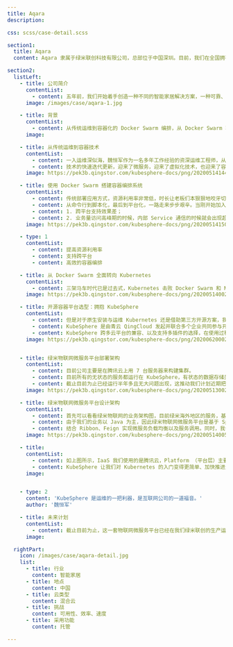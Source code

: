 ```yaml
---
title: Aqara
description:

css: scss/case-detail.scss

section1:
  title: Aqara
  content: Aqara 隶属于绿米联创科技有限公司，总部位于中国深圳。目前，我们在全国拥有 300 多家 Aqara 服务提供商和 300 多家智能家居展厅。我们的用户包括学生、家庭、工作人员和遍布 158 个国家的跨国公司。

section2:
  listLeft:
    - title: 公司简介
      contentList:
        - content: 五年前，我们开始着手创造一种不同的智能家居解决方案，一种可靠、环保的解决方案，适用于任何想改善家居、简化日常生活的人。我们相信，建设一个智能家居不应该复杂或成本高昂，这就是为什么我们有 200 多名 Aqara 研发团队成员不知疲倦地工作，以我们可以负担得起的成本，制造最创新和最高质量的产品。
      image: /images/case/aqara-1.jpg

    - title: 背景
      contentList:
        - content: 从传统运维到容器化的 Docker Swarm 编排，从 Docker Swarm 转向 Kubernetes，然后在 Kubernetes 运行 SpringCloud 微服务全家桶，到最终拥抱 KubeSphere，并基于 KubeSphere 打造绿米联创自己的物联网微服务平台，绿米联创已在生产环境中稳定运行 KubeSphere 和 Kubernetes 半年多时间，积累了丰富的微服务应用开发以及应用平台运维的经验。本文由深圳绿米联创科技有限公司的运维工程师魏恒军与徐洋冰投稿，图片素材来自 Aqara 官网 (https://www.aqara.com/)。
      image:

    - title: 从传统运维到容器技术
      contentList:
        - content: 一入运维深似海，魏恒军作为一名多年工作经验的资深运维工程师，从最初的扛机器上机房，在工作中生疏的操作着网线钳，麻木地安装着操作系统，费力地部署应用程序和调试着应用服务，以及在那黑夜因一连串告警惊醒，永远感觉自己是个伟大消防员。
        - content: 技术的快速迭代更新，迎来了微服务，迎来了虚拟化技术，也迎来了容器化与云原生技术。运维也从最初的人肉运维发展到脚本运维，再到平台运维，最后到现在的容器运维。本人运维过的机器，不知不觉也从个人维护几十台到现在的近千台服务器，传统的应用部署方式，每次迭代一次，都需要花费大量的时间去准备配置文件、操作注意事项、数据库等等，然后再经过一群人层层审批，再发到线上，这期间已经过了半个月，在这个互联网比速度的时代，显然这种传统方式劣势非常明显，而容器应时势而生。
      image: https://pek3b.qingstor.com/kubesphere-docs/png/20200514144227.png

    - title: 使用 Docker Swarm 搭建容器编排系统
      contentList:
        - content: 传统部署应用方式，资源利用率非常低，时长让老板们本狠狠地咬牙切齿。在这种情况下，本人在 2017 年开始接触容器，尝试着在公司上开发与测试环境。当时直接给公司开发、测试环境的资源利用率提高了 50%。到 2018 年，开始在生产环境用 Docker Swarm 排编容器，更显著提高了资源的利用率。
        - content: 从命令行到脚本化，最后到平台化，一路走来步步艰辛。当刚开始加入绿米大家庭，发现绿米运维还处在原始野人阶段，回顾四周，我只能屡起袖子顶着压力分析情况，发现绿米的微服务架构 80% 以上都是偏内存型服务，资源利用率非常低，尤其是 CPU、磁盘存储，十分让人懊恼。且迭代速度也不尽人意。静心思静，决定大改这种状况。从持续集成开始、Jenkins、Harbor 搭建，到测试环境 Docker Swarm 排编。这大大改善了测试环境的交付速度以及交付质量，但慢慢发现，业务量曾涨速度太快，Docker Swarm 排编劣势明显：
        - content: 1. 跨平台支持效果差；
        - content: 2. 业务量访问高峰期的时候，内部 Service 通信的时候就会出现超时的问题。
      image: https://pek3b.qingstor.com/kubesphere-docs/png/20200514150210.png

    - type: 1
      contentList:
        - content: 提高资源利用率
        - content: 支持跨平台
        - content: 高效的容器编排

    - title: 从 Docker Swarm 全面转向 Kubernetes
      contentList:
        - content: 三架马车时代已是过去式，Kubernetes 击败 Docker Swarm 和 Mesos 成为容器编排领域的事实标准。因此，我们的业务架构从 Docker Swarm 全面转向 Kubernetes。选择 Kubernetes 几年前就在心里扎根，尤其是近来需要运维近千台机器的时候，一个运维友好与统一的容器云平台成为了我们基于 kubernetes 大规模落地云原生微服务应用的刚需。
      image: https://pek3b.qingstor.com/kubesphere-docs/png/20200514002430.png

    - title: 开源容器平台选型：拥抱 KubeSphere
      contentList:
        - content: 但是对于原生安装与运维 Kubernetes 还是借助第三方开源方案，我们经过反复的琢磨，最终选择了使用第三方开源项目。看来看去 Rancher 和 KubeSphere 成了考虑的选型。
        - content: KubeSphere 是由青云 QingCloud 发起并联合多个企业共同参与开发的开源项目。对比 Rancher 和 KubeSphere，后者不仅有清爽的操作界面，向导式的资源创建方式，完全以应用为中心，更倾向于 Kubernetes 集群资源的管理，提供优雅的 API 接口，并且在 Kubernetes 之上集成与包装了我们运维开发常用的功能组件，例如 Jenkins、Harbor、Promethues、Apache SkyWalking，还支持在任何基础设施环境部署，所以我们毫不犹豫的选择了 KubeSphere 容器平台。
        - content: KubeSphere 跨多云平台的兼容、以及支持多插件的选择，在使用过程中加深了我们对 Kubernetes 各个模块的理解、推进了我们对生产环境落地 Kubernetes 容器编排的步伐。并且，KubeSphere 解放了我们运维日常面临的重复的工作，减低了应用的整体维护成本。是运维的一把利器，是互联网公司的一道福音。
      image: https://pek3b.qingstor.com/kubesphere-docs/png/20200620002443.png


    - title: 绿米物联网微服务平台部署架构
      contentList:
        - content: 目前公司主要是在腾讯云上用 7 台服务器来构建集群。
        - content: 目前所有的无状态的服务都运行在 KubeSphere，有状态的数据存储类服务，我们使用云上的 Redis、HBase、Flink、Elasticsearch、MySQL 等集群服务。
        - content: 截止目前为止已经运行半年多且无大问题出现，这推动我们计划近期把公司开发、测试、生产环境中所有的有状态和无状态服务全部迁移到 KubeSphere 上去。
      image: https://pek3b.qingstor.com/kubesphere-docs/png/20200513002703.png

    - title: 绿米物联网微服务平台设计架构
      contentList:
        - content: 首先可以看看绿米物联网的业务架构图，目前绿米海外地区的服务，基本上全部都运行在 KubeSphere 之上，包括 Gateway 微服务路由调度、Push、Send 推送、iftt 定时等等。
        - content: 由于我们的业务以 Java 为主，因此绿米物联网微服务平台是基于 SpringCloud 框架进行微服务化，使用 Apollo 分布式配置中心管理配置，Eureka 注册中心服务注册与发现。
        - content: 结合 Ribbon、Feign 实现微服务负载均衡以及服务调用。同时，我们使用 Hystrix 线程池实现隔离、熔断以及降级、sentinel 限流，而 springcloud-gateway 网关路由则用来实现路由调度，日志使用的是经典的 ELK 组合，APM 使用 SkyWalking 作为 Java 微服务分布式系统的应用程序性能监视工具。
      image: https://pek3b.qingstor.com/kubesphere-docs/png/20200514005601.png

    - title:
      contentList:
        - content: 如上图所示，IaaS 我们使用的是腾讯云，Platform （平台层）主要是物联网业务平台的微服务，Platform 层的绝大多数应用都运行在 KubeSphere 容器平台之上，所有子设备通过 Zigbee 协议 连接 Hub 设备，即智能网关、智能插座网关、摄像头等，Hub 设备通过 RPC 协议与绿米智能家居的微服务平台通信，微服务平台为 App、SaaS 等应用提供数据，反向应用通过一系列安全鉴权、认证来调用绿米微服务平台，实现控制智能家居设备。服务层拥有链路追踪、基础监控、CI/CD 等插件。
        - content: KubeSphere 让我们对 Kubernetes 的入门变得更简单、加快推进生产环境 Kubernetes 的上线，对业务迭代有明显的效率提高，并且能够让研发更快地随意切换部署验证各个应用的功能模块。
      image:


    - type: 2
      content: 'KubeSphere 是运维的一把利器，是互联网公司的一道福音。'
      author: '魏恒军'

    - title: 未来计划
      contentList:
        - content: 截止目前为止，这一套物联网微服务平台已经在我们绿米联创的生产运行半年多且无大问题出现，因此，我们计划在近期把公司开发、测试、生产环境中所有的有状态和无状态服务全部迁移到 KubeSphere 上去。
      image:  

  rightPart:
    icon: /images/case/aqara-detail.jpg
    list:
      - title: 行业
        content: 智能家居
      - title: 地点
        content: 中国
      - title: 云类型
        content: 混合云
      - title: 挑战
        content: 可用性、效率、速度
      - title: 采用功能
        content: 托管

---
```

